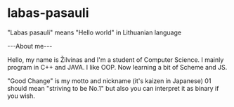 labas-pasauli
=============

"Labas pasauli" means "Hello world" in Lithuanian language

---About me---

Hello, my name is Žilvinas and I'm a student of Computer Science. 
I mainly program in C++ and JAVA. I like OOP.
Now learning a bit of Scheme and JS.

"Good Change" is my motto and nickname (it's kaizen in Japanese)
01 should mean "striving to be No.1" but also you can interpret it as binary if you wish.

